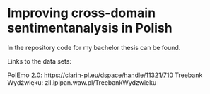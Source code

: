 # Improving cross-domain sentimentanalysis in Polish
In the repository code for my bachelor thesis can be found.

Links to the data sets:

PolEmo 2.0: https://clarin-pl.eu/dspace/handle/11321/710
Treebank Wydźwięku: zil.ipipan.waw.pl/TreebankWydzwieku
